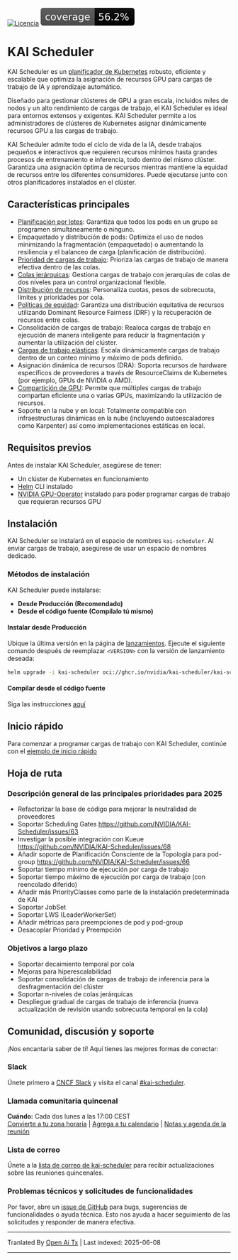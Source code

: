 [![Licencia](https://img.shields.io/badge/License-Apache_2.0-blue.svg)](LICENSE) [![Cobertura](https://github.com/NVIDIA/KAI-Scheduler/raw/coverage-badge/badges/coverage.svg)](https://github.com/NVIDIA/KAI-Scheduler/blob/main/.github/workflows/update-coverage-badge.yaml)
# KAI Scheduler
KAI Scheduler es un [planificador de Kubernetes](https://kubernetes.io/docs/concepts/scheduling-eviction/kube-scheduler/) robusto, eficiente y escalable que optimiza la asignación de recursos GPU para cargas de trabajo de IA y aprendizaje automático.

Diseñado para gestionar clústeres de GPU a gran escala, incluidos miles de nodos y un alto rendimiento de cargas de trabajo, el KAI Scheduler es ideal para entornos extensos y exigentes.
KAI Scheduler permite a los administradores de clústeres de Kubernetes asignar dinámicamente recursos GPU a las cargas de trabajo.

KAI Scheduler admite todo el ciclo de vida de la IA, desde trabajos pequeños e interactivos que requieren recursos mínimos hasta grandes procesos de entrenamiento e inferencia, todo dentro del mismo clúster.
Garantiza una asignación óptima de recursos mientras mantiene la equidad de recursos entre los diferentes consumidores.
Puede ejecutarse junto con otros planificadores instalados en el clúster.

## Características principales
* [Planificación por lotes](docs/batch/README.md): Garantiza que todos los pods en un grupo se programen simultáneamente o ninguno.
* Empaquetado y distribución de pods: Optimiza el uso de nodos minimizando la fragmentación (empaquetado) o aumentando la resiliencia y el balanceo de carga (planificación de distribución).
* [Prioridad de cargas de trabajo](docs/priority/README.md): Prioriza las cargas de trabajo de manera efectiva dentro de las colas.
* [Colas jerárquicas](docs/queues/README.md): Gestiona cargas de trabajo con jerarquías de colas de dos niveles para un control organizacional flexible.
* [Distribución de recursos](docs/fairness/README.md#resource-division-algorithm): Personaliza cuotas, pesos de sobrecuota, límites y prioridades por cola.
* [Políticas de equidad](docs/fairness/README.md#reclaim-strategies): Garantiza una distribución equitativa de recursos utilizando Dominant Resource Fairness (DRF) y la recuperación de recursos entre colas.
* Consolidación de cargas de trabajo: Realoca cargas de trabajo en ejecución de manera inteligente para reducir la fragmentación y aumentar la utilización del clúster.
* [Cargas de trabajo elásticas](docs/elastic/README.md): Escala dinámicamente cargas de trabajo dentro de un conteo mínimo y máximo de pods definido.
* Asignación dinámica de recursos (DRA): Soporta recursos de hardware específicos de proveedores a través de ResourceClaims de Kubernetes (por ejemplo, GPUs de NVIDIA o AMD).
* [Compartición de GPU](docs/gpu-sharing/README.md): Permite que múltiples cargas de trabajo compartan eficiente una o varias GPUs, maximizando la utilización de recursos.
* Soporte en la nube y en local: Totalmente compatible con infraestructuras dinámicas en la nube (incluyendo autoescaladores como Karpenter) así como implementaciones estáticas en local.

## Requisitos previos
Antes de instalar KAI Scheduler, asegúrese de tener:

- Un clúster de Kubernetes en funcionamiento
- [Helm](https://helm.sh/docs/intro/install) CLI instalado
- [NVIDIA GPU-Operator](https://github.com/NVIDIA/gpu-operator) instalado para poder programar cargas de trabajo que requieran recursos GPU

## Instalación
KAI Scheduler se instalará en el espacio de nombres `kai-scheduler`. Al enviar cargas de trabajo, asegúrese de usar un espacio de nombres dedicado.

### Métodos de instalación
KAI Scheduler puede instalarse:

- **Desde Producción (Recomendado)**
- **Desde el código fuente (Compílalo tú mismo)**

#### Instalar desde Producción
Ubique la última versión en la página de [lanzamientos](https://github.com/NVIDIA/KAI-Scheduler/releases).
Ejecute el siguiente comando después de reemplazar `<VERSION>` con la versión de lanzamiento deseada:
```sh
helm upgrade -i kai-scheduler oci://ghcr.io/nvidia/kai-scheduler/kai-scheduler -n kai-scheduler --create-namespace --version <VERSION>
```
#### Compilar desde el código fuente
Siga las instrucciones [aquí](docs/developer/building-from-source.md)

## Inicio rápido
Para comenzar a programar cargas de trabajo con KAI Scheduler, continúe con el [ejemplo de inicio rápido](docs/quickstart/README.md)

## Hoja de ruta

### Descripción general de las principales prioridades para 2025
* Refactorizar la base de código para mejorar la neutralidad de proveedores
* Soportar Scheduling Gates https://github.com/NVIDIA/KAI-Scheduler/issues/63
* Investigar la posible integración con Kueue https://github.com/NVIDIA/KAI-Scheduler/issues/68
* Añadir soporte de Planificación Consciente de la Topología para pod-group https://github.com/NVIDIA/KAI-Scheduler/issues/66
* Soportar tiempo mínimo de ejecución por carga de trabajo
* Soportar tiempo máximo de ejecución por carga de trabajo (con reencolado diferido)
* Añadir más PriorityClasses como parte de la instalación predeterminada de KAI
* Soportar JobSet
* Soportar LWS (LeaderWorkerSet)
* Añadir métricas para preempciones de pod y pod-group
* Desacoplar Prioridad y Preempción

### Objetivos a largo plazo
* Soportar decaimiento temporal por cola
* Mejoras para hiperescalabilidad
* Soportar consolidación de cargas de trabajo de inferencia para la desfragmentación del clúster
* Soportar n-niveles de colas jerárquicas
* Despliegue gradual de cargas de trabajo de inferencia (nueva actualización de revisión usando sobrecuota temporal en la cola)

## Comunidad, discusión y soporte

¡Nos encantaría saber de ti! Aquí tienes las mejores formas de conectar:

### Slack
Únete primero a [CNCF Slack](https://communityinviter.com/apps/cloud-native/cncf) y visita el canal [#kai-scheduler](https://cloud-native.slack.com/archives/kai-scheduler).

### Llamada comunitaria quincenal  
**Cuándo:** Cada dos lunes a las 17:00 CEST  
[Convierte a tu zona horaria](https://dateful.com/time-zone-converter?t=17&tz2=Germany) | [Agrega a tu calendario](https://calendar.google.com/calendar/event?action=TEMPLATE&tmeid=N2Q2bjhoNXAzMGc0cWpnZTQ4OGtpdXFhanFfMjAyNTA2MDlUMTUwMDAwWiAxZjQ2OTZiOWVlM2JiMWE1ZWIzMTAwODBkNDZiZmMwMDZjNTUxYWFiZmU1YTM3ZGM2YTc0NTFhYmNhMmE1ODk0QGc&tmsrc=1f4696b9ee3bb1a5eb310080d46bfc006c551aabfe5a37dc6a7451abca2a5894%40group.calendar.google.com&scp=ALL)  | [Notas y agenda de la reunión](https://docs.google.com/document/d/13K7NGdPebOstlrsif1YLjGz1x-aJafMXeIgqbO7WghI/edit?usp=sharing)

### Lista de correo  
Únete a la [lista de correo de kai-scheduler](https://groups.google.com/g/kai-scheduler) para recibir actualizaciones sobre las reuniones quincenales.

### Problemas técnicos y solicitudes de funcionalidades  
Por favor, abre un [issue de GitHub](https://github.com/NVIDIA/KAI-Scheduler/issues/new/choose) para bugs, sugerencias de funcionalidades o ayuda técnica. Esto nos ayuda a hacer seguimiento de las solicitudes y responder de manera efectiva.


---


Tranlated By [Open Ai Tx](https://github.com/OpenAiTx/OpenAiTx) | Last indexed: 2025-06-08


---
